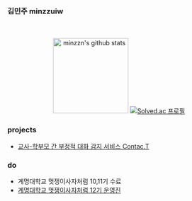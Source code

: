 ### 김민주 minzzuiw

<div align="center">
    <br>
    <br>
      <img style="height:170px" src="https://github-readme-stats.vercel.app/api?username=minzzn&show_icons=true&include_all_commits=true&theme=holi" alt="minzzn's github stats" />
    </a>
    <a href="https://solved.ac/joke_bear">
      <img src="http://mazassumnida.wtf/api/generate_badge?boj=joke_bear" alt="Solved.ac 프로필" />
    </a>
</div>

### projects
* [교사-학부모 간 부정적 대화 감지 서비스 Contac.T](https://github.com/deceit-cat)

### do
* 계명대학교 멋쟁이사자처럼 10,11기 수료
* [계명대학교 멋쟁이사자처럼 12기 운영진](https://github.com/krsy0411/12th-fe-study)

